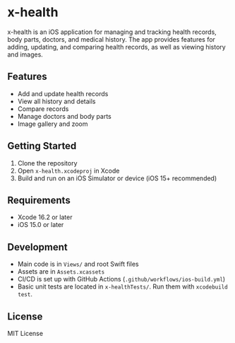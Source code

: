 # x-health

x-health is an iOS application for managing and tracking health records, body parts, doctors, and medical history. The app provides features for adding, updating, and comparing health records, as well as viewing history and images.

## Features
- Add and update health records
- View all history and details
- Compare records
- Manage doctors and body parts
- Image gallery and zoom

## Getting Started
1. Clone the repository
2. Open `x-health.xcodeproj` in Xcode
3. Build and run on an iOS Simulator or device (iOS 15+ recommended)

## Requirements
- Xcode 16.2 or later
- iOS 15.0 or later

## Development
- Main code is in `Views/` and root Swift files
- Assets are in `Assets.xcassets`
- CI/CD is set up with GitHub Actions (`.github/workflows/ios-build.yml`)
- Basic unit tests are located in `x-healthTests/`. Run them with `xcodebuild test`.

## License
MIT License
